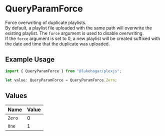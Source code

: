 # QueryParamForce

Force overwriting of duplicate playlists.  
By default, a playlist file uploaded with the same path will overwrite the existing playlist. 
The `force` argument is used to disable overwriting.  
If the `force` argument is set to 0, a new playlist will be created suffixed with the date and time that the duplicate was uploaded.


## Example Usage

```typescript
import { QueryParamForce } from "@lukehagar/plexjs";

let value: QueryParamForce = QueryParamForce.Zero;
```

## Values

| Name   | Value  |
| ------ | ------ |
| `Zero` | 0      |
| `One`  | 1      |
